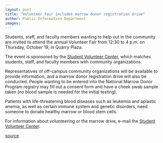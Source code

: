 ```yaml
---
layout: post
title: "Volunteer Fair includes marrow donor registration drive"
author: Public Information Department
images:
---
```


Students, staff, and faculty members wanting to help out in the community are invited to attend the annual Volunteer Fair from 12:30 to 4 p.m. on Thursday, October 19, in Quarry Plaza.

The event is sponsored by the [Student Volunteer Center][1], which matches students, staff, and faculty members with community organizations.

Representatives of off-campus community organizations will be available to provide information, and a marrow donor registration drive will also be conducted. People wanting to be entered into the National Marrow Donor Program registry may fill out a consent form and have a cheek swab sample taken (no blood sample is needed for the initial testing).   
  
Patients with life-threatening blood diseases such as leukemia and aplastic anemia, as well as certain immune system and genetic disorders, need someone to donate healthy marrow or blood stem cells.

For information about volunteering or the marrow drive, e-mail the [Student Volunteer Center][2].

[1]: http://volunteer.ucsc.edu
[2]: mailto:volunteer@ucsc.edu

[source](http://www1.ucsc.edu/currents/06-07/10-16/brief-volunteers.asp "Permalink to brief-volunteers")
